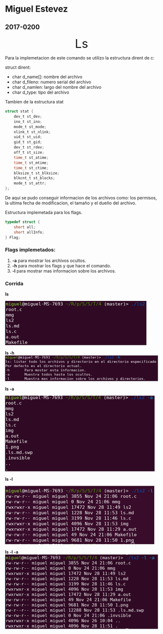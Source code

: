 # Miguel Estevez
## 2017-0200

<div align="center" style="font-size:40px">Ls</div>

Para la implemetacion de este comando se utilizo la estructura dirent de c:

struct dirent:
- char d_name[]: nombre del archivo
- char d_fileno: numero serial del archivo
- char d_namlen: largo del nombre del archivo
- char d_type: tipo del archivo

Tambien de la estructura stat

```c
struct stat {
	dev_t st_dev;
	ino_t st_ino;
	mode_t st_mode;
	nlink_t st_nlink;
	uid_t st_uid;
	gid_t st_gid;
	dev_t st_rdev;
	off_t st_size;
	time_t st_atime;
	time_t st_mtime;
	time_t st_ctime;
	blksize_t st_blksize;
	blkcnt_t st_blocks;
	mode_t st_attr;
}; 
```

De aqui se pudo conseguir informacion de los archivos como: los permisos, la ultima fecha de modificacion, el tamaño y el dueño del archivo.

Estructura implemetada para los flags.
```c
typedef struct {
    short all;
    short allInfo;
} Flag;
```

### Flags implemetados:
1. **-a** para mostrar los archivos ocultos.
2. **-h** para mostrar los flags y que hace el comando.
3. **-l** para mostrar mas informacion sobre los archivos.

### Corrida

**ls**

![](./img/1.png)

**ls -h**
![](./img/2.png)

**ls -a**

![](./img/3.png)


**ls -l**

![](./img/4.png)


**ls -l -a**
![](./img/6.png)
